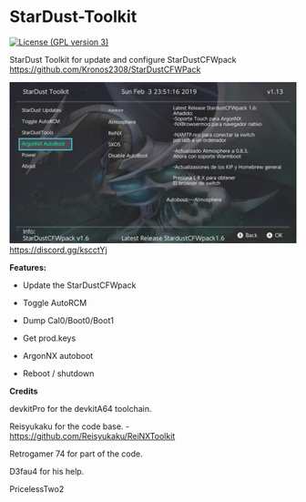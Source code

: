 # StarDust-Toolkit
[![License (GPL version 3)](https://img.shields.io/badge/license-GNU%20GPL%20version%203-red.svg?style=flat-square)](http://opensource.org/licenses/GPL-3.0)

StarDust Toolkit for update and configure StarDustCFWpack
https://github.com/Kronos2308/StarDustCFWPack

![alt text](splash.jpg)
https://discord.gg/kscctYj


**Features:**

* Update the StarDustCFWpack

* Toggle AutoRCM

* Dump Cal0/Boot0/Boot1

* Get prod.keys

* ArgonNX autoboot

* Reboot / shutdown


**Credits**

devkitPro for the devkitA64 toolchain.

Reisyukaku for the code base. - https://github.com/Reisyukaku/ReiNXToolkit

Retrogamer 74 for part of the code.

D3fau4 for his help.

PricelessTwo2

